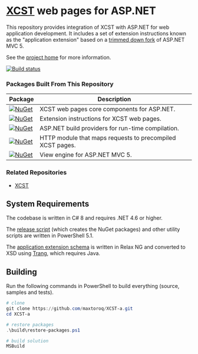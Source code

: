 [XCST] web pages for ASP.NET
============================
This repository provides integration of XCST with ASP.NET for web application development. It includes a set of extension instructions known as the "application extension" based on a [trimmed down fork](src/Xcst.AspNet/Framework) of ASP.NET MVC 5.

See the [project home][XCST] for more information.

[![Build status](https://ci.appveyor.com/api/projects/status/4chhbklsb4b6h09c?svg=true)](https://ci.appveyor.com/project/maxtoroq/xcst-a)

### Packages Built From This Repository

Package                                    | Description
------------------------------------------ | -----------
[![NuGet][Xcst.AspNet-badge]][Xcst.AspNet] | XCST web pages core components for ASP.NET.
[![NuGet][Xcst.AspNet.Extension-badge]][Xcst.AspNet.Extension] | Extension instructions for XCST web pages.
[![NuGet][Xcst.AspNet.Compilation-badge]][Xcst.AspNet.Compilation] | ASP.NET build providers for run-time compilation.
[![NuGet][Xcst.AspNet.Precompilation-badge]][Xcst.AspNet.Precompilation] | HTTP module that maps requests to precompiled XCST pages.
[![NuGet][Xcst.Web.Mvc-badge]][Xcst.Web.Mvc] | View engine for ASP.NET MVC 5.

### Related Repositories

- [XCST](https://github.com/maxtoroq/XCST)

System Requirements
-------------------
The codebase is written in C# 8 and requires .NET 4.6 or higher.

The [release script](build/release.ps1) (which creates the NuGet packages) and other utility scripts are written in PowerShell 5.1.

The [application extension schema](schemas/xcst-app.rng) is written in Relax NG and converted to XSD using [Trang], which requires Java.

Building
--------
Run the following commands in PowerShell to build everything (source, samples and tests).

```powershell
# clone
git clone https://github.com/maxtoroq/XCST-a.git
cd XCST-a

# restore packages
.\build\restore-packages.ps1

# build solution
MSBuild
```

[XCST]: https://maxtoroq.github.io/XCST/
[Xcst.AspNet]: https://www.nuget.org/packages/Xcst.AspNet
[Xcst.AspNet.Extension]: https://www.nuget.org/packages/Xcst.AspNet.Extension
[Xcst.AspNet.Compilation]: https://www.nuget.org/packages/Xcst.AspNet.Compilation
[Xcst.AspNet.Precompilation]: https://www.nuget.org/packages/Xcst.AspNet.Precompilation
[Xcst.Web.Mvc]: https://www.nuget.org/packages/Xcst.Web.Mvc
[Xcst.AspNet-badge]: https://img.shields.io/nuget/v/Xcst.AspNet.svg?label=Xcst.AspNet
[Xcst.AspNet.Extension-badge]: https://img.shields.io/nuget/v/Xcst.AspNet.Extension.svg?label=Xcst.AspNet.Extension
[Xcst.AspNet.Compilation-badge]: https://img.shields.io/nuget/v/Xcst.AspNet.Compilation.svg?label=Xcst.AspNet.Compilation
[Xcst.AspNet.Precompilation-badge]: https://img.shields.io/nuget/v/Xcst.AspNet.Precompilation.svg?label=Xcst.AspNet.Precompilation
[Xcst.Web.Mvc-badge]: https://img.shields.io/nuget/v/Xcst.Web.Mvc.svg?label=Xcst.Web.Mvc
[Trang]: https://github.com/relaxng/jing-trang
